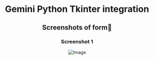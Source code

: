<h1 align="center">Gemini Python Tkinter integration</h1>  
<h2 align="center">Screenshots of form📸</h2>
<h3 align="center">Screenshot 1</h3>
<div align="center">
<img src="https://github.com/user-attachments/assets/7727b674-5242-4987-b1ca-b231db324dc1" alt="Image" />
</div>
